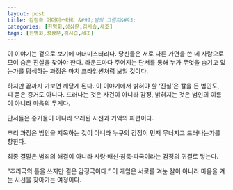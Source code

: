 ```yaml
---
layout: post
title: 감정극 머더미스터리 &#91;별의 그림자&#93;
categories: [한명회,성삼문,김시습,세조]
tags: [한명회,성삼문,김시습,세조]
---
```


이 이야기는 겉으로 보기에 머더미스터리다.
당신들은 서로 다른 가면을 쓴 네 사람으로 모여 숨은 진실을 찾아야 한다.
라운드마다 주어지는 단서를 통해 누가 무엇을 숨기고 있는가를 탐색하는 과정은 마치 크라임씬처럼 보일 것이다.

하지만 끝까지 가보면 깨닫게 된다.
이 이야기에서 밝혀야 할 ‘진실’은 칼을 든 범인도, 피 묻은 증거도 아니다.
드러나는 것은 사건이 아니라 감정,
밝혀지는 것은 범인의 이름이 아니라 마음의 무게다.

단서들은 증거물이 아니라 오래된 시선과 기억의 파편이다.

추리 과정은 범인을 지목하는 것이 아니라 누구의 감정이 먼저 무너지고 드러나는가를 향한다.

최종 결말은 범죄의 해결이 아니라 사랑·배신·침묵·파국이라는 감정의 귀결로 닿는다.

“추리극의 틀을 쓰지만 결은 감정극이다.”
이 게임은 서로를 겨눈 칼이 아니라 마음을 겨눈 시선을 찾아가는 여정이다.
